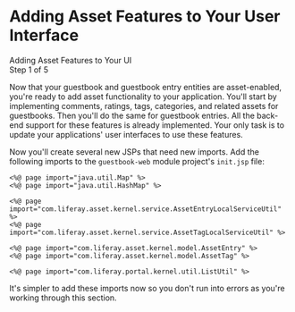 # Adding Asset Features to Your User Interface [](id=adding-asset-features-to-your-user-interface)

<div class="learn-path-step">
    <p>Adding Asset Features to Your UI<br>Step 1 of 5</p>
</div>

Now that your guestbook and guestbook entry entities are asset-enabled, you're
ready to add asset functionality to your application. You'll start by
implementing comments, ratings, tags, categories, and related assets for
guestbooks. Then you'll do the same for guestbook entries. All the back-end
support for these features is already implemented. Your only task is to update
your applications' user interfaces to use these features. 

Now you'll create several new JSPs that need new imports. Add the following
imports to the `guestbook-web` module project's `init.jsp` file: 

    <%@ page import="java.util.Map" %>
    <%@ page import="java.util.HashMap" %>

    <%@ page import="com.liferay.asset.kernel.service.AssetEntryLocalServiceUtil" %>
    <%@ page import="com.liferay.asset.kernel.service.AssetTagLocalServiceUtil" %>

    <%@ page import="com.liferay.asset.kernel.model.AssetEntry" %>
    <%@ page import="com.liferay.asset.kernel.model.AssetTag" %>

    <%@ page import="com.liferay.portal.kernel.util.ListUtil" %>

It's simpler to add these imports now so you don't run into errors as you're 
working through this section. 
